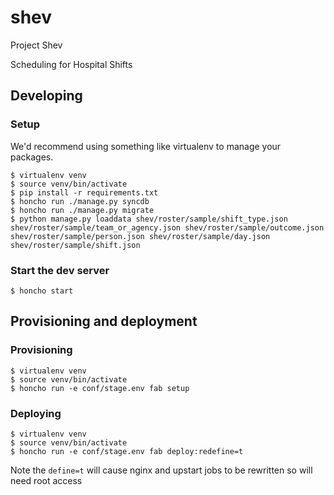shev
====

Project Shev

Scheduling for Hospital Shifts


## Developing

### Setup

We'd recommend using something like virtualenv to manage your packages.

    $ virtualenv venv
    $ source venv/bin/activate
    $ pip install -r requirements.txt
    $ honcho run ./manage.py syncdb
    $ honcho run ./manage.py migrate
    $ python manage.py loaddata shev/roster/sample/shift_type.json shev/roster/sample/team_or_agency.json shev/roster/sample/outcome.json shev/roster/sample/person.json shev/roster/sample/day.json shev/roster/sample/shift.json

### Start the dev server

    $ honcho start


## Provisioning and deployment

### Provisioning

    $ virtualenv venv
    $ source venv/bin/activate
    $ honcho run -e conf/stage.env fab setup

### Deploying

    $ virtualenv venv
    $ source venv/bin/activate
    $ honcho run -e conf/stage.env fab deploy:redefine=t

Note the `define=t` will cause nginx and upstart jobs to be rewritten so will need root access
